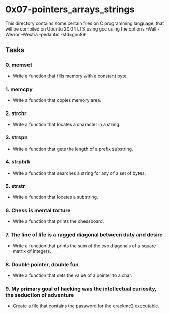 # 0x07-pointers_arrays_strings
This directory contains some certain files on C programming language, that will be compiled on Ubuntu 20.04 LTS using gcc using the options -Wall -Werror -Wextra -pedantic -std=gnu89

## Tasks
### 0. memset
- Write a function that fills memory with a constant byte.

### 1. memcpy
- Write a function that copies memory area.

### 2. strchr
- Write a function that locates a character in a string.

### 3. strspn
- Write a function that gets the length of a prefix substring.

### 4. strpbrk
- Write a function that searches a string for any of a set of bytes.

### 5. strstr
- Write a function that locates a substring.

### 6. Chess is mental torture
- Write a function that prints the chessboard.

### 7. The line of life is a ragged diagonal between duty and desire
- Write a function that prints the sum of the two diagonals of a square matrix of integers.

### 8. Double pointer, double fun
- Write a function that sets the value of a pointer to a char.

### 9. My primary goal of hacking was the intellectual curiosity, the seduction of adventure
- Create a file that contains the password for the crackme2 executable.
